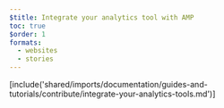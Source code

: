 ```yaml
---
$title: Integrate your analytics tool with AMP
toc: true
$order: 1
formats:
  - websites
  - stories
---
```


<!-- This file is imported from https://github.com/ampproject/amphtml/blob/master/extensions/amp-analytics/integrating-analytics.md. -->
[include('shared/imports/documentation/guides-and-tutorials/contribute/integrate-your-analytics-tools.md')]